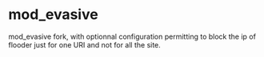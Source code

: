 mod_evasive
===========

mod_evasive fork, with optionnal configuration permitting to block the ip  of flooder just for one URI and not for all the site.